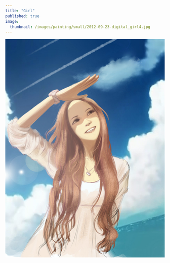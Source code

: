 ```yaml
---
title: "Girl"
published: true
image: 
  thumbnail: /images/painting/small/2012-09-23-digital_girl4.jpg
---
```

<img src="/images/painting/2012-09-23-digital_girl4.jpg">

